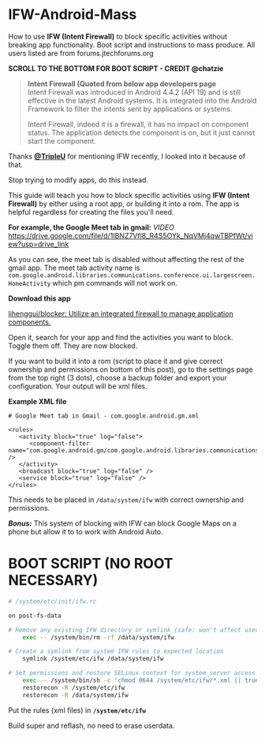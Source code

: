 # IFW-Android-Mass
How to use **IFW (Intent Firewall)** to block specific activities without breaking app functionality. Boot script and instructions to mass produce. All users listed are from forums.jtechforums.org

**SCROLL TO THE BOTTOM FOR BOOT SCRIPT - CREDIT @chatzie**

> **Intent Firewall (Quoted from below app developers page**  
> Intent Firewall was introduced in Android 4.4.2 (API 19) and is still effective in the latest Android systems. It is integrated into the Android Framework to filter the intents sent by applications or systems.  
>  
> Intent Firewall, indeed it is a firewall, it has no impact on component status. The application detects the component is on, but it just cannot start the component.


Thanks **[@TripleU](https://github.com/TripleU613)** for mentioning IFW recently, I looked into it because of that.

Stop trying to modify apps, do this instead.

This guide will teach you how to block specific activities using **IFW (Intent Firewall)** by either using a root app, or building it into a rom. The app is helpful regardless for creating the files you'll need.

**For example, the Google Meet tab in gmail:**
*VIDEO*
https://drive.google.com/file/d/1IBNZ7Vfl8_R4S5OYk_NqVMj4qwTBPfWt/view?usp=drive_link

As you can see, the meet tab is disabled without affecting the rest of the gmail app. The meet tab activity name is
```com.google.android.libraries.communications.conference.ui.largescreen.HomeActivity```
which pm commands will not work on.

**Download this app**

[lihenggui/blocker: Utilize an integrated firewall to manage application components.](https://github.com/lihenggui/blocker)

Open it, search for your app and find the activities you want to block. Toggle them off. They are now blocked.

If you want to build it into a rom (script to place it and give correct ownership and permissions on bottom of this post), go to the settings page from the top right (3 dots), choose a backup folder and export your configuration. Your output will be xml files.

**Example XML file**
```
# Google Meet tab in Gmail - com.google.android.gm.xml

<rules>
   <activity block="true" log="false">
      <component-filter name="com.google.android.gm/com.google.android.libraries.communications.conference.ui.largescreen.HomeActivity" />
   </activity>
   <broadcast block="true" log="false" />
   <service block="true" log="false" />
</rules>
```

This needs to be placed in ```/data/system/ifw``` with correct ownership and permissions.

***Bonus:*** This system of blocking with IFW can block Google Maps on a phone but allow it to to work with Android Auto.

# BOOT SCRIPT (NO ROOT NECESSARY)
```bash
# /system/etc/init/ifw.rc

on post-fs-data

# Remove any existing IFW directory or symlink (safe: won't affect user data)
    exec -- /system/bin/rm -rf /data/system/ifw

# Create a symlink from system IFW rules to expected location
    symlink /system/etc/ifw /data/system/ifw

# Set permissions and restore SELinux context for system_server access
    exec -- /system/bin/sh -c 'chmod 0644 /system/etc/ifw/*.xml || true'
    restorecon -R /system/etc/ifw
    restorecon -R /data/system/ifw
```

Put the rules (xml files) in **```/system/etc/ifw```**

Build super and reflash, no need to erase userdata.
